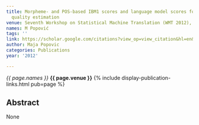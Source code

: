 ```yaml
---
title: Morpheme- and POS-based IBM1 scores and language model scores for translation
  quality estimation
venue: Seventh Workshop on Statistical Machine Translation (WMT 2012), 133-137, 2012
names: M Popović
tags: ''
link: https://scholar.google.com/citations?view_op=view_citation&hl=en&user=KdAV2Y0AAAAJ&citation_for_view=KdAV2Y0AAAAJ:3fE2CSJIrl8C
author: Maja Popovic
categories: Publications
year: '2012'

---
```


*{{ page.names }}*
**{{ page.venue }}**
{% include display-publication-links.html pub=page %}
## Abstract

None